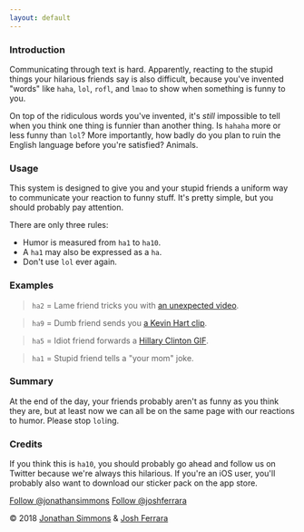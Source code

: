 ```yaml
---
layout: default
---
```


### Introduction
Communicating through text is hard. Apparently, reacting to the stupid things your hilarious friends say is also difficult, because you've invented "words" like `haha`, `lol`, `rofl`, and `lmao` to show when something is funny to you. 

On top of the ridiculous words you've invented, it's _still_ impossible to tell when you think one thing is funnier than another thing. Is `hahaha` more or less funny than `lol`? More importantly, how badly do you plan to ruin the English language before you're satisfied? Animals.

### Usage
This system is designed to give you and your stupid friends a uniform way to communicate your reaction to funny stuff. It's pretty simple, but you should probably pay attention.

There are only three rules: 

- Humor is measured from `ha1` to `ha10`.
- A `ha1` may also be expressed as a `ha`.
- Don't use `lol` ever again.

### Examples

> `ha2` = Lame friend tricks you with [an unexpected video](https://youtu.be/dQw4w9WgXcQ).

> `ha9` = Dumb friend sends you [a Kevin Hart clip](https://youtu.be/NFvOdmTF57c).

> `ha5` = Idiot friend forwards a [Hillary Clinton GIF](http://i.giphy.com/bSjzF3P9vMFZ6.gif).

> `ha1` = Stupid friend tells a "your mom" joke.

### Summary
At the end of the day, your friends probably aren't as funny as you think they are, but at least now we can all be on the same page with our reactions to humor. Please stop `lol`ing.

### Credits
If you think this is `ha10`, you should probably go ahead and follow us on Twitter because we're always this hilarious. If you're an iOS user, you'll probably also want to download our sticker pack on the app store.

<a class="twitter-follow-button" data-size="large" data-show-count="false" href="https://twitter.com/jonathansimmons">Follow @jonathansimmons</a>
<a class="twitter-follow-button" data-size="large" data-show-count="false" href="https://twitter.com/joshferrara">Follow @joshferrara</a>

<!--<a href="https://itunes.apple.com/us/app/the-haha-scale-sticker-pack/id1158631658?mt=8" style="display:inline-block;overflow:hidden;background:url(https://linkmaker.itunes.apple.com/images/badges/en-us/badge_appstore-lrg.svg) no-repeat;width:165px;height:40px;"></a>-->

<span class="copyright">&copy; 2018 [Jonathan Simmons](http://jonathandsimmons.com/) & [Josh Ferrara](http://josh-bob.com)</span>
